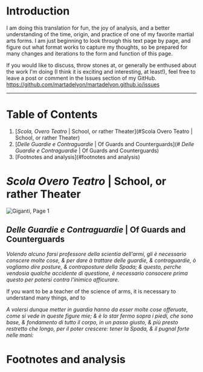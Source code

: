 # Introduction

I am doing this translation for fun, the joy of analysis, and a better understanding of the time, origin, and practice of one of my favorite martial arts forms.  I am just beginning to look through this text page by page, and figure out what format works to capture my thoughts, so be prepared for many changes and iterations to the form and function of this page.

If you would like to discuss, throw stones at, or generally be enthused about the work I'm doing (I think it is exciting and interesting, at least!), feel free to leave a post or comment in the Issues section of my GitHub.  https://github.com/martadelyon/martadelyon.github.io/issues

---
# Table of Contents
1. [*Scola, Overo Teatro* | School, or rather Theater](#Scola Overo Teatro | School, or rather Theater)
  1. [*Delle Guardie e Contraguardie* | Of Guards and Counterguards](# *Delle Guardie e Contraguardie* | Of Guards and Counterguards)
2. [Footnotes and analysis](#footnotes and analysis)

# *Scola Overo Teatro* | School, or rather Theater

![Giganti, Page 1](/pages/giganti/giganti1.png)

## *Delle Guardie e Contraguardie* | Of Guards and Counterguards

*Volendo alcuno farsi professore della scientia dell'armi, gli è necessario conscere molte cose, & per dare à trattare delle guardie, & contraguardie, ò vogliamo dire posture, & contraposture della Spada; & questo, perche vendosia qualche accidente di questione, è necessario consocere prima questo per potersi contra l'inimico afficurare.*

If you want to be a teacher of the science of arms, it is necessary to understand many things, and to

*A volersi dunque metter in guardia hanno da esser molte cose offeruate, come si vede in queste figure mie; & è lo star fermo sopra i piedi, che sono base, & fondamento di tutto il corpo, in un passo giusto, & più presto restretto che longo, per il poter crescere: tener la Spada, & il pugnal forte nelle mani:*

# Footnotes and analysis
